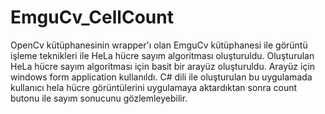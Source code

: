# EmguCv_CellCount
OpenCv kütüphanesinin wrapper'ı olan EmguCv kütüphanesi ile görüntü işleme teknikleri ile HeLa hücre sayım algoritması oluşturuldu. Oluşturulan HeLa hücre sayım algoritması için basit bir arayüz oluşturuldu. Arayüz için windows form application kullanıldı. C# dili ile oluşturulan bu uygulamada kullanıcı hela hücre görüntülerini uygulamaya aktardıktan sonra count butonu ile sayım sonucunu gözlemleyebilir.

